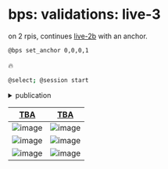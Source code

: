 # bps: validations: live-3

on 2 rpis, continues [live-2b](./live-2.md) with an anchor.

```bash
@bps set_anchor 0,0,0,1
```

🔥

```bash
@select; @session start
```



<details>
<summary>publication</summary>


```bash
runme() {
	local object_name
	for object_name in \
		TBA \
		TBA; do
			@assets publish \
				download,extensions=png,push \
				$object_name

			@upload public,zip \
				$object_name

	done
}

runme
```

</details>


| [TBA](https://kamangir-public.s3.ir-thr-at1.arvanstorage.ir/TBA.tar.gz) | [TBA](https://kamangir-public.s3.ir-thr-at1.arvanstorage.ir/TBA.tar.gz) |
|-|-|
| ![image](https://github.com/kamangir/assets/blob/main/TBA/bps.png?raw=true) | ![image](https://github.com/kamangir/assets/blob/main/TBA/bps.png?raw=true) |
| ![image](https://github.com/kamangir/assets/blob/main/TBA/ultrasonic-sensor-pulse-ms.png?raw=true) | ![image](https://github.com/kamangir/assets/blob/main/TBA/ultrasonic-sensor-pulse-ms.png?raw=true) | 
| ![image](https://github.com/kamangir/assets/blob/main/TBA/ultrasonic-sensor-state.png?raw=true) | ![image](https://github.com/kamangir/assets/blob/main/TBA/ultrasonic-sensor-state.png?raw=true) |
